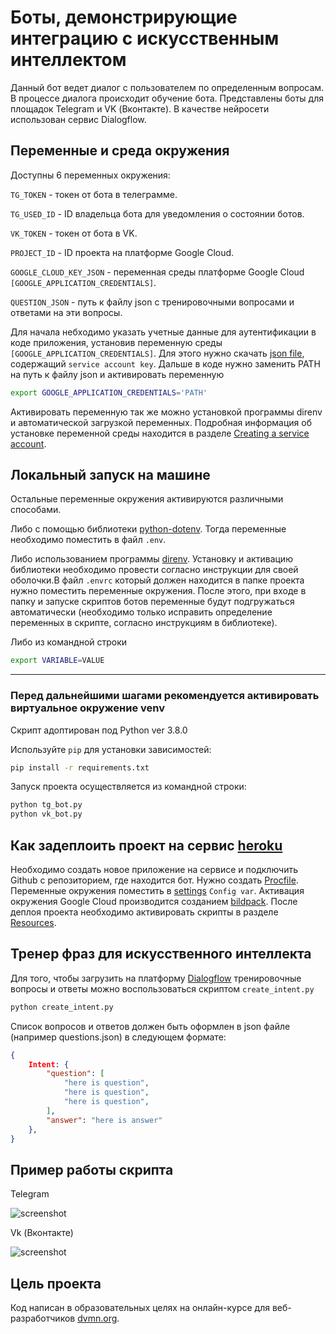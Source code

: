 # Боты, демонстрирующие интеграцию с искусственным интеллектом

Данный бот ведет диалог с пользователем по определенным вопросам. В процессе диалога происходит обучение бота.
Представлены боты для площадок Telegram и VK (Вконтакте). В качестве нейросети использован сервис Dialogflow.

## Переменные и среда окружения

Доступны 6 переменных окружения:

`TG_TOKEN` - токен от бота в телеграмме.

`TG_USED_ID` - ID владельца бота для уведомления о состоянии ботов.

`VK_TOKEN` - токен от бота в VK.

`PROJECT_ID` - ID проекта на платформе Google Cloud.

`GOOGLE_CLOUD_KEY_JSON` - переменная среды платформе Google Cloud `[GOOGLE_APPLICATION_CREDENTIALS]`.

`QUESTION_JSON` - путь к файлу json с тренировочными вопросами и ответами на эти вопросы.

Для начала небходимо указать учетные данные для аутентификации в коде приложения, установив переменную среды `[GOOGLE_APPLICATION_CREDENTIALS]`. Для этого нужно скачать [json file](https://console.cloud.google.com/apis/credentials/serviceaccountkey?_ga=2.17190073.1666737017.1594636150-802301315.1594035578), содержащий `service account key`. Дальше в коде нужно заменить PATH на путь к файлу json и активировать переменную

```bash
export GOOGLE_APPLICATION_CREDENTIALS='PATH'
```

Активировать переменную так же можно установкой программы direnv и автоматической загрузкой переменных. Подробная информация об установке переменной среды находится в разделе [Creating a service account](https://cloud.google.com/docs/authentication/production#creating_a_service_account).

## Локальный запуск на машине

Остальные переменные окружения активируются различными способами.

Либо с помощью библиотеки [python-dotenv](https://pypi.org/project/python-dotenv/). Тогда переменные необходимо поместить в файл `.env`.

Либо использованием программы [direnv](https://github.com/direnv/direnv). Установку и активацию библиотеки необходимо провести согласно инструкции для своей оболочки.В файл `.envrc` который должен находится в папке проекта нужно поместить переменные окружения.
После этого, при входе в папку и запуске скриптов ботов переменные будут подгружаться автоматически (необходимо только
исправить определение переменных в скрипте, согласно инструкциям в библиотеке).

Либо из командной строки

```bash
export VARIABLE=VALUE
```

***

### Перед дальнейшими шагами рекомендуется активировать виртуальное окружение venv

Скрипт адоптирован под Python ver 3.8.0

Используйте `pip` для установки зависимостей:

```bash
pip install -r requirements.txt
```

Запуск проекта осуществляется из командной строки:

```bash
python tg_bot.py
python vk_bot.py
```

## Как задеплоить проект на сервис [heroku](https://dashboard.heroku.com/apps)

Необходимо создать новое приложение на сервисе и подключить Github с репозиторием, где находится бот. Нужно создать [Procfile](https://devcenter.heroku.com/articles/procfile). Переменные окружения поместить в [settings](https://dashboard.heroku.com/apps/devman-telegram-bot/settings) `Config var`. Активация окружения Google Cloud производится созданием [bildpack](https://github.com/gerywahyunugraha/heroku-google-application-credentials-buildpack).
После деплоя проекта необходимо активировать скрипты в разделе [Resources](https://dashboard.heroku.com/apps/speach-bot/resources).

## Тренер фраз для искусственного интеллекта

Для того, чтобы загрузить на платформу [Dialogflow](https://dialogflow.cloud.google.com) тренировочные вопросы и ответы можно воспользоваться скриптом `create_intent.py`

```python
python create_intent.py
```

Список вопросов и ответов должен быть оформлен в json файле (например questions.json) в следующем формате:

```json
{
    Intent: {
        "question": [
            "here is question",
            "here is question",
            "here is question",
        ],
        "answer": "here is answer"
    },
}
```

## Пример работы скрипта

Telegram

![screenshot](screenshots/tg_bot.gif)

Vk (Вконтакте)

![screenshot](screenshots/vk_bot.gif)

## Цель проекта

Код написан в образовательных целях на онлайн-курсе для веб-разработчиков [dvmn.org](https://dvmn.org/).
